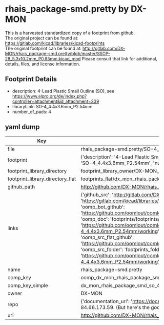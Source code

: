 # rhais_package-smd.pretty by DX-MON  
This is a harvested standardized copy of a footprint from github.  
The original project can be found at:  
https://gitlab.com/kicad/libraries/kicad-footprints  
The original footprint can be found at:
http://gitlab.com/DX-MON/rhais_package-smd.pretty/blob/master/SSOP-28_5.3x10.2mm_P0.65mm.kicad_mod
Please consult that link for additional, details, files, and license information.  
## Footprint Details
* description: 4-Lead Plastic Small Outline (SO), see https://www.elpro.org/de/index.php?controller=attachment&id_attachment=339  
* libraryLink: SO-4_4.4x3.6mm_P2.54mm  
* number_of_pads: 4  
## yaml dump  
| Key | Value |  
| --- | --- |  
| file | rhais_package-smd.pretty/SO-4_4.4x3.6mm_P2.54mm.kicad_mod |  
| footprint | {'description': '4-Lead Plastic Small Outline (SO), see https://www.elpro.org/de/index.php?controller=attachment&id_attachment=339', 'libraryLink': 'SO-4_4.4x3.6mm_P2.54mm', 'number_of_pads': 4} |  
| footprint_library_directory | footprint_library_owner/DX-MON_rhais_package-smd.pretty |  
| footprint_library_directory_flat | footprints_flat/dx_mon_rhais_package_smd_so_4_4_4x3_6mm_p2_54mm/working |  
| github_path | http://github.com/DX-MON/rhais_package-smd.pretty/blob/master/SO-4_4.4x3.6mm_P2.54mm.kicad_mod |  
| links | {'github_src': 'http://gitlab.com/DX-MON/rhais_package-smd.pretty/blob/master/SSOP-28_5.3x10.2mm_P0.65mm.kicad_mod', 'github_src_repo': 'https://gitlab.com/kicad/libraries/kicad-footprints', 'oomp_bot': 'footprints/dx_mon_rhais_package_smd_so_4_4_4x3_6mm_p2_54mm/working', 'oomp_bot_github': 'https://github.com/oomlout/oomlout_oomp_footprint_bot/tree/main/footprints/dx_mon_rhais_package_smd_so_4_4_4x3_6mm_p2_54mm/working', 'oomp_doc': 'footprints/footprints/DX-MON/rhais_package-smd/SO-4_4.4x3.6mm_P2.54mm/working/', 'oomp_doc_github': 'https://github.com/oomlout/oomlout_oomp_footprint_doc/tree/main/footprints/footprints/DX-MON/rhais_package-smd/SO-4_4.4x3.6mm_P2.54mm/working', 'oomp_src_flat': 'footprints_flat/footprints_flat/dx_mon_rhais_package_smd_so_4_4_4x3_6mm_p2_54mm/working', 'oomp_src_flat_github': 'https://github.com/oomlout/oomlout_oomp_footprint_src/tree/main/footprints_flat/dx_mon_rhais_package_smd_so_4_4_4x3_6mm_p2_54mm/working', 'oomp_src_folder': 'footprints_folder/footprints_folder/DX-MON/rhais_package-smd/SO-4_4.4x3.6mm_P2.54mm/working', 'oomp_src_folder_github': 'https://github.com/oomlout/oomlout_oomp_footprint_src/tree/main/footprints_folder/DX-MON/rhais_package-smd/SO-4_4.4x3.6mm_P2.54mm/working'} |  
| name | rhais_package-smd.pretty |  
| oomp_key | oomp_dx_mon_rhais_package_smd_so_4_4_4x3_6mm_p2_54mm |  
| oomp_key_simple | dx_mon_rhais_package_smd_so_4_4_4x3_6mm_p2_54mm |  
| owner | DX-MON |  
| repo | {'documentation_url': 'https://docs.github.com/rest/overview/resources-in-the-rest-api#rate-limiting', 'message': "API rate limit exceeded for 84.66.173.59. (But here's the good news: Authenticated requests get a higher rate limit. Check out the documentation for more details.)"} |  
| url | http://github.com/DX-MON/rhais_package-smd.pretty |  

